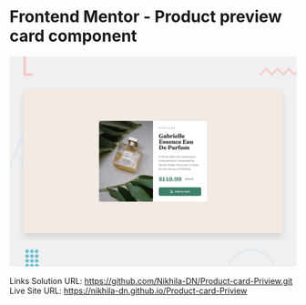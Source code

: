 # Frontend Mentor - Product preview card component

![Design preview for the Product preview card component coding challenge](./design/desktop-preview.jpg)

Links
Solution URL: https://github.com/Nikhila-DN/Product-card-Priview.git
Live Site URL: https://nikhila-dn.github.io/Product-card-Priview
